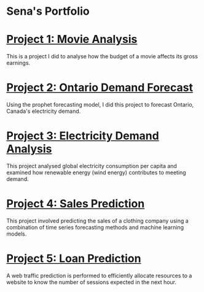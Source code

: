 # Sena's Portfolio


# [Project 1: Movie Analysis](https://github.com/Senalniho/PortfolioProjects/blob/main/Movie_analysis.ipynb)

This is a project I did to analyse how the budget of a movie affects its gross earnings.


# [Project 2: Ontario Demand Forecast](https://github.com/Senalniho/Ontario_Demand_Forecast/tree/main/Energy%20Forecast)

Using the prophet forecasting model, I did this project to forecast Ontario, Canada's electricity demand.


# [Project 3: Electricity Demand Analysis](https://github.com/Senalniho/Electricty_Demand_Analysis#electricty_demand_analysis)

This project analysed global electricity consumption per capita and examined how renewable energy (wind energy) contributes to meeting demand.


# [Project 4: Sales Prediction](https://github.com/Senalniho/Sales_Forecast#sales_forecast)

This project involved predicting the sales of a clothing company using a combination of time series forecasting methods and machine learning models.


# [Project 5: Loan Prediction](https://github.com/Senalniho/Loan_Prediction_using_Neural_Network)

A web traffic prediction is performed to efficiently allocate resources to a website to know the number of sessions expected in the next hour.
